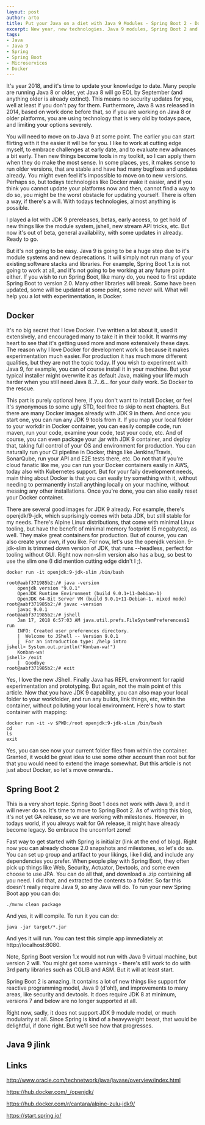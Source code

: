 ```yaml
---
layout: post
author: arto
title: Put your Java on a diet with Java 9 Modules - Spring Boot 2 - Docker - Oh my!
excerpt: New year, new technologies. Java 9 modules, Spring Boot 2 and Docker work extremely well together, and I'll show you how.
tags:
- Java
- Java 9
- Spring
- Spring Boot
- Microservices
- Docker
---
```


It's year 2018, and it's time to update your knowledge to date. Many people are running Java 8 or older, yet Java 8 will go EOL by September (and anything older is already extinct). This means no security updates for you, well at least if you don't pay for them. Furthermore, Java 8 was released in 2014, based on work done before that, so if you are working on Java 8 or older platforms, you are using technology that is very old by todays pace, and limiting your options severely.

You will need to move on to Java 9 at some point. The earlier you can start flirting with it the easier it will be for you. I like to work at cutting edge myself, to embrace challenges at early date, and to evaluate new advances a bit early. Then new things become tools in my toolkit, so I can apply them when they do make the most sense. In some places, yes, it makes sense to run older versions, that are stable and have had many bugfixes and updates already. You might even feel it's impossible to move on to new versions. Perhaps so, but todays technologies like Docker make it easier, and if you think you cannot update your platforms now and then, cannot find a way to do so, you might be the worst obstacle for updating yourself. There is often a way, if there's a will. With todays technologies, almost anything is possible.

I played a lot with JDK 9 prereleases, betas, early access, to get hold of new things like the module system, jshell, new stream API tricks, etc. But now it's out of beta, general availability, with some updates in already. Ready to go.

But it's not going to be easy. Java 9 is going to be a huge step due to it's module systems and new deprecations. It will simply not run many of your existing software stacks and libraries. For example, Spring Boot 1.x is not going to work at all, and it's not going to be working at any future point either. If you wish to run Spring Boot, like many do, you need to first update Spring Boot to version 2.0. Many other libraries will break. Some have been updated, some will be updated at some point, some never will. What will help you a lot with experimentation, is Docker.

## Docker

It's no big secret that I love Docker. I've written a lot about it, used it extensively, and encouraged many to take it in their toolkit. It warms my heart to see that it's getting used more and more extensively these days. The reason why I love Docker for development work is because it makes experimentation much easier. For production it has much more different qualities, but they are not the topic today. If you wish to experiment with Java 9, for example, you can of course install it in your machine. But your typical installer might overwrite it as default Java, making your life much harder when you still need Java 8..7...6... for your daily work. So Docker to the rescue.

This part is purely optional here, if you don't want to install Docker, or feel it's synonymous to some ugly STD, feel free to skip to next chapters. But there are many Docker images already with JDK 9 in them. And once you start one, you can run any JDK 9 tools from it. If you map your local folder to your workdir in Docker container, you can easily compile code, run maven, run your code, examine your code, test your code, etc. And of course, you can even package your .jar with JDK 9 container, and deploy that, taking full control of your OS and environment for production. You can naturally run your CI pipeline in Docker, things like Jenkins/Travis, SonarQube, run your API and E2E tests there, etc. Do not that if you're cloud fanatic like me, you can run your Docker containers easily in AWS, today also with Kubernetes support. But for your faily development needs, main thing about Docker is that you can easily try something with it, without needing to permanently install anything locally on your machine, without messing any other installations. Once you're done, you can also easily reset your Docker container.

There are several good images for JDK 9 already. For example, there's openjdk/9-jdk, which suprisingly comes with beta JDK, but still stable for my needs. There's Alpine Linux distributions, that come with minimal Linux tooling, but have the benefit of minimal memory footprint (5 megabytes), as well. They make great containers for production. But of course, you can also create your own, if you like. For now, let's use the openjdk version. 9-jdk-slim is trimmed down version of JDK, that runs --headless, perfect for tooling without GUI. Right now non-slim version also has a bug, so best to use the slim one (I did mention cutting edge didn't I ;). 

```
docker run -it openjdk:9-jdk-slim /bin/bash

root@aabf371985b2:/# java -version
	openjdk version "9.0.1"
	OpenJDK Runtime Environment (build 9.0.1+11-Debian-1)
	OpenJDK 64-Bit Server VM (build 9.0.1+11-Debian-1, mixed mode)
root@aabf371985b2:/# javac -version
	javac 9.0.1
root@aabf371985b2:/# jshell
	Jan 17, 2018 6:57:03 AM java.util.prefs.FileSystemPreferences$1 run
	INFO: Created user preferences directory.
	|  Welcome to JShell -- Version 9.0.1
	|  For an introduction type: /help intro
jshell> System.out.println("Konban-wa!")
	Konban-wa!
jshell> /exit
	|  Goodbye
root@aabf371985b2:/# exit

```


Yes, I love the new JShell. Finally Java has REPL environment for rapid experimentation and prototyping. But again, not the main point of this article. Now that you have JDK 9 capability, you can also map your local folder to your workfolder, and run any builds, link things, etc, within the container, without polluting your local environment. Here's how to start container with mapping:

```
docker run -it -v $PWD:/root openjdk:9-jdk-slim /bin/bash
cd
ls
exit
``` 

Yes, you can see now your current folder files from within the container. Granted, it would be great idea to use some other account than root but for that you would need to extend the image somewhat. But this article is not just about Docker, so let's move onwards..

## Spring Boot 2 

This is a very short topic. Spring Boot 1 does not work with Java 9, and it will never do so. It's time to move to Spring Boot 2. As of writing this blog, it's not yet GA release, so we are working with milestones. However, in todays world, if you always wait for GA release, it might have already become legacy. So embrace the uncomfort zone!

Fast way to get started with Spring is initializr (link at the end of blog). Right now you can already choose 2.0 snapshots and milestones, so let's do so. You can set up group and artifact to your likings, like I did, and include any dependencies you prefer. When people play with Spring Boot, they often pick up things like Web, Security, Actuator, Devtools, and some even choose to use JPA. You can do all that, and download a .zip containing all you need. I did that, and extracted the contents to a folder. So far this doesn't really require Java 9, so any Java will do. To run your new Spring Boot app you can do:

```
./mvnw clean package
```

And yes, it will compile. To run it you can do:

```
java -jar target/*.jar
```

And yes it will run. You can test this simple app immediately at http://localhost:8080.

Note, Spring Boot version 1.x would not run with Java 9 virtual machine, but version 2 will. You might get some warnings - there's still work to do with 3rd party libraries such as CGLIB and ASM. But it will at least start.

Spring Boot 2 is amazing. It contains a lot of new things like support for reactive programming model, Java 9 (d'oh!), and improvements to many areas, like security and devtools. It does require JDK 8 at minimum, versions 7 and below are no longer supported at all.

Right now, sadly, it does not support JDK 9 module model, or much modularity at all. Since Spring is kind of a heavyweight beast, that would be delightful, if done right. But we'll see how that progresses.

## Java 9 jlink



## Links

http://www.oracle.com/technetwork/java/javase/overview/index.html

https://hub.docker.com/_/openjdk/

https://hub.docker.com/r/cantara/alpine-zulu-jdk9/

https://start.spring.io/